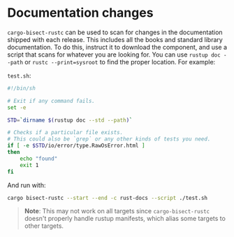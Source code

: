 # Documentation changes

`cargo-bisect-rustc` can be used to scan for changes in the documentation shipped with each release.
This includes all the books and standard library documentation.
To do this, instruct it to download the component, and use a script that scans for whatever you are looking for.
You can use `rustup doc --path` or `rustc --print=sysroot` to find the proper location.
For example:

`test.sh`:
```sh
#!/bin/sh

# Exit if any command fails.
set -e

STD=`dirname $(rustup doc --std --path)`

# Checks if a particular file exists.
# This could also be `grep` or any other kinds of tests you need.
if [ -e $STD/io/error/type.RawOsError.html ]
then
    echo "found"
    exit 1
fi
```

And run with:

```sh
cargo bisect-rustc --start --end -c rust-docs --script ./test.sh
```

> **Note**: This may not work on all targets since `cargo-bisect-rustc` doesn't properly handle rustup manifests, which alias some targets to other targets.
